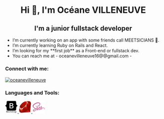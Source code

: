 <h1 align="center">Hi 👋, I'm Océane VILLENEUVE</h1>
<h2 align="center">I'm a junior fullstack developer</h3>

 <ul>
  <li>
   I’m currently working on an app with some friends call MEETSICIANS 🎸.
  </li>
  <li>
   I’m currently learning Ruby on Rails and React. 
  </li>
  <li>
   I’m looking for my **first job** as a Front-end or fullstack dev.
  </li>
  <li>
   You can reach me at - oceanevilleneuve16@@gmail.com - 
  </li>
 </ul>


<h3 align="left">Connect with me:</h3>
<p align="left">
<a href="https://www.linkedin.com/in/océane-villeneuve-746449277/" target="blank"><img align="center" src="https://raw.githubusercontent.com/rahuldkjain/github-profile-readme-generator/master/src/images/icons/Social/linked-in-alt.svg" alt="oceanevilleneuve" height="30" width="40" /></a>
</p>

<h3 align="left">Languages and Tools:</h3>
<p align="left"> <a href="https://getbootstrap.com" target="_blank" rel="noreferrer"> <img src="https://raw.githubusercontent.com/devicons/devicon/master/icons/bootstrap/bootstrap-plain-wordmark.svg" alt="bootstrap" width="40" height="40"/> </a> <a href="https://www.ruby-lang.org/en/" target="_blank" rel="noreferrer"> <img src="https://raw.githubusercontent.com/devicons/devicon/master/icons/ruby/ruby-original.svg" alt="ruby" width="40" height="40"/> </a> <a href="https://sass-lang.com" target="_blank" rel="noreferrer"> <img src="https://raw.githubusercontent.com/devicons/devicon/master/icons/sass/sass-original.svg" alt="sass" width="40" height="40"/> </a> </p>


